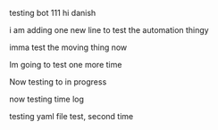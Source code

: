 testing bot 111
hi danish


i am adding one new line to test the automation thingy

imma test the moving thing now

Im going to test one more time

Now testing to in progress

now testing time log

testing yaml file test, second time
